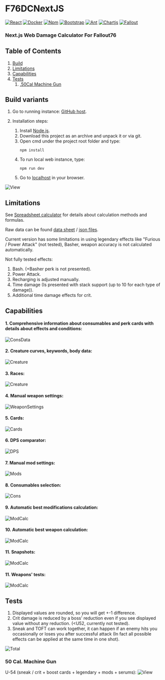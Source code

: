 # F76DCNextJS
[![React](https://img.shields.io/badge/React-20232A?style=for-the-badge&logo=react&logoColor=61DAFB)](https://react.dev/)
[![Docker](https://img.shields.io/badge/Docker-2CA5E0?style=for-the-badge&logo=docker&logoColor=white)](https://www.docker.com/)
[![Npm](https://img.shields.io/badge/npm-CB3837?style=for-the-badge&logo=npm&logoColor=white)](https://docs.npmjs.com/about-npm)
[![Bootstrap](https://img.shields.io/badge/Bootstrap-563D7C?style=for-the-badge&logo=bootstrap&logoColor=white)](https://getbootstrap.com/)
[![Ant](https://img.shields.io/badge/Ant%20Design-1890FF?style=for-the-badge&logo=antdesign&logoColor=white)](https://ant.design/)
[![Chartjs](https://img.shields.io/badge/Chart%20js-FF6384?style=for-the-badge&logo=chartdotjs&logoColor=white)](https://www.chartjs.org/)
[![Fallout](https://img.shields.io/badge/Fallout76-2a475e?logo=steam&logoColor=fff&style=for-the-badge)](https://store.steampowered.com/app/1151340/Fallout_76)


### Next.js Web Damage Calculator For Fallout76 

## Table of Contents
1. [Build](#build-variants)
2. [Limitations](#limitations)
3. [Capabilities](#capabilities)
4. [Tests](#tests)
   1. [.50Cal Machine Gun](#50-Cal-Machine-Gun)

## Build variants

1. Go to running instance: [GitHub host](https://sergeyvorobiev.github.io/F76RDamageCalc/).

2. Installation steps:
   1. Install [Node.js](https://nodejs.org/en/download). 
   2. Download this project as an archive and unpack it or via git. 
   3. Open cmd under the project root folder and type:
       ```console
       npm install
       ``` 
   4. To run local web instance, type:
       ```console
       npm run dev
       ``` 
   5. Go to [localhost](http://localhost:3000) in your browser.

![View](src/resources/forReadme/main.webp)

## Limitations
See [Spreadsheet calculator](https://github.com/SergeyVorobiev/F76Damage) for details about calculation methods and formulas.

Raw data can be found [data sheet](https://docs.google.com/spreadsheets/d/1ww8BxPfFMoS6idciAYDvekcAP9siSKzTDqFFtZ6Gs88/edit?usp=sharing) / [json files](https://github.com/SergeyVorobiev/F76Damage/tree/main/Resources/Extracted/misc/curvetables/json/weapons).

Current version has some limitations in using legendary effects like "Furious / Power Attack" (not tested), Basher, weapon accuracy is not calculated automatically.

Not fully tested effects:

1. Bash. (+Basher perk is not presented).
2. Power Attack.
3. Recharging is adjusted manually.
4. Time damage (Is presented with stack support (up to 10 for each type of damage)).
5. Additional time damage effects for crit.

## Capabilities

#### 1. Comprehensive information about consumables and perk cards with details about effects and conditions:
![ConsData](src/resources/forReadme/consumablesPerkCardData.webp)
#### 2. Creature curves, keywords, body data:
![Creature](src/resources/forReadme/creatureData.webp)
#### 3. Races:
![Creature](src/resources/forReadme/raceData.webp)
#### 4. Manual weapon settings:
![WeaponSettings](src/resources/forReadme/manualWSettings.webp)
#### 5. Cards:
![Cards](src/resources/forReadme/cardSettings.webp)
#### 6. DPS comparator:
![DPS](src/resources/forReadme/dpsComparator.webp)
#### 7. Manual mod settings:
![Mods](src/resources/forReadme/manualModSettings.webp)
#### 8. Consumables selection:
![Cons](src/resources/forReadme/itemSettings.webp)
#### 9. Automatic best modifications calculation:
![ModCalc](src/resources/forReadme/automaticModSettings.webp)
#### 10. Automatic best weapon calculation:
![ModCalc](src/resources/forReadme/bestWeaponCalculator.webp)
#### 11. Snapshots:
![ModCalc](src/resources/forReadme/snapshots.webp)
#### 11. Weapons' tests:
![ModCalc](src/resources/forReadme/tests.webp)

## Tests

1. Displayed values are rounded, so you will get +-1 difference.
2. Crit damage is reduced by a boss' reduction even if you see displayed value without any reduction. (<U52, currently not tested).
3. Sneak and TOFT can work together, it can happen if an enemy hits you occasionally or loses you after successful attack (In fact all possible effects can be applied at the same time in one shot).

![Total](src/resources/forReadme/total.webp)

### 50 Cal. Machine Gun

U-54 (sneak / crit + boost cards + legendary + mods + serums):
![View](src/resources/forReadme/docs/50Cal/u54Test.webp)







